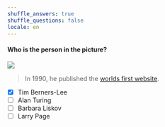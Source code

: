 ```yaml
---
shuffle_answers: true
shuffle_questions: false
locale: en
---
```


#### Who is the person in the picture?

![](https://upload.wikimedia.org/wikipedia/commons/thumb/9/9d/Sir_Tim_Berners-Lee.jpg/330px-Sir_Tim_Berners-Lee.jpg)

> In 1990, he published the [worlds first website](http://info.cern.ch/hypertext/WWW/TheProject.html).

- [x] Tim Berners-Lee
- [ ] Alan Turing
- [ ] Barbara Liskov
- [ ] Larry Page